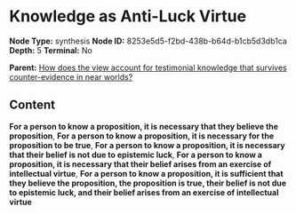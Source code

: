# Knowledge as Anti-Luck Virtue

**Node Type:** synthesis
**Node ID:** 8253e5d5-f2bd-438b-b64d-b1cb5d3db1ca
**Depth:** 5
**Terminal:** No

**Parent:** [How does the view account for testimonial knowledge that survives counter-evidence in near worlds?](how-does-the-view-account-for-testimonial-knowledge-that-survives-counter-evidence-in-near-worlds-antithesis-9337b3d3-5a6e-405f-9c46-f33a92aa3ff4.md)

## Content

**For a person to know a proposition, it is necessary that they believe the proposition**, **For a person to know a proposition, it is necessary for the proposition to be true**, **For a person to know a proposition, it is necessary that their belief is not due to epistemic luck**, **For a person to know a proposition, it is necessary that their belief arises from an exercise of intellectual virtue**, **For a person to know a proposition, it is sufficient that they believe the proposition, the proposition is true, their belief is not due to epistemic luck, and their belief arises from an exercise of intellectual virtue**
